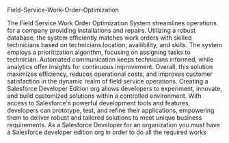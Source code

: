 Field-Service-Work-Order-Optimization

The Field Service Work Order Optimization System streamlines operations for a company providing installations and repairs. Utilizing a robust database, the system efficiently matches work orders with skilled technicians based on technicians location, availibility, and skills. The system employs a prioritization algorithm, focusing on assigning tasks to technician. Automated communication keeps technicians informed, while analytics offer insights for continuous improvement. Overall, this solution maximizes efficiency, reduces operational costs, and improves customer satisfaction in the dynamic realm of field service operations. Creating a Salesforce Developer Edition org allows developers to experiment, innovate, and build customized solutions within a controlled environment. With access to Salesforce's powerful development tools and features, developers can prototype, test, and refine their applications, empowering them to deliver robust and tailored solutions to meet unique business requirements. As a Salesforce Developer for an organization you must have a Salesforce developer edition org in order to do all the required works
